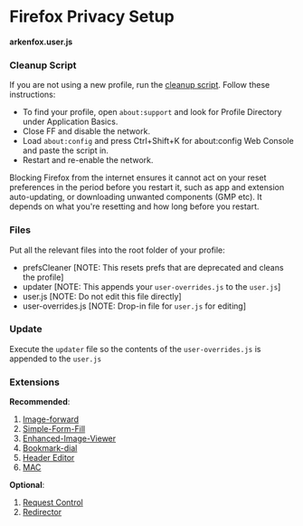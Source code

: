 # **Firefox Privacy Setup**

**arkenfox.user.js**

### Cleanup Script

If you are not using a new profile, run the [cleanup script](https://github.com/arkenfox/user.js/wiki/3.4-Apply-&-Update-&-Maintain).
Follow these instructions:

- To find your profile, open `about:support` and look for Profile Directory under Application Basics.
- Close FF and disable the network.
- Load `about:config` and press Ctrl+Shift+K for about:config Web Console and paste the script in.
- Restart and re-enable the network.

Blocking Firefox from the internet ensures it cannot act on your reset preferences in the
period before you restart it, such as app and extension auto-updating, or downloading unwanted
components (GMP etc). It depends on what you're resetting and how long before you restart.

### Files

Put all the relevant files into the root folder of your profile:

- prefsCleaner [NOTE: This resets prefs that are deprecated and cleans the profile]
- updater [NOTE: This appends your `user-overrides.js` to the `user.js`]
- user.js [NOTE: Do not edit this file directly]
- user-overrides.js [NOTE: Drop-in file for `user.js` for editing]

### Update

Execute the `updater` file so the contents of the `user-overrides.js` is appended to the `user.js`

### Extensions

**Recommended**:

1. [Image-forward](https://addons.mozilla.org/en-US/firefox/addon/image-forward/)
2. [Simple-Form-Fill](https://addons.mozilla.org/firefox/addon/simple-form-fill/)
3. [Enhanced-Image-Viewer](https://addons.mozilla.org/en-US/firefox/addon/sblask-enhanced-image-viewer/)
4. [Bookmark-dial](https://addons.mozilla.org/firefox/addon/bookmark-dial/)
5. [Header Editor](https://addons.mozilla.org/en-US/firefox/addon/header-editor/)
6. [MAC](https://addons.mozilla.org/firefox/addon/multi-account-containers/)

**Optional**:

1. [Request Control](https://addons.mozilla.org/en-US/firefox/addon/requestcontrol/)
2. [Redirector](https://addons.mozilla.org/firefox/addon/redirector/) 
